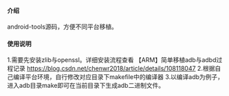 #### 介绍
android-tools源码，方便不同平台移植。

#### 使用说明
1.需要先安装zlib与openssl。详细安装流程查看
【ARM】简单移植adb与adbd过程记录 https://blog.csdn.net/chenwr2018/article/details/108118047
2.根据自己编译平台环境，自行修改对应目录下makefile中的编译器
3.以编译adb为例子，进入adb目录make即可在当前目录下生成adb二进制文件。

